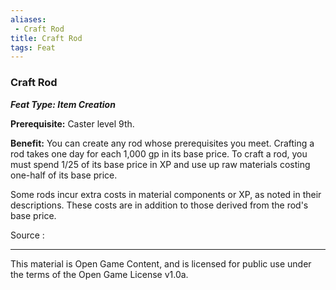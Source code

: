 ```yaml
---
aliases:
 - Craft Rod
title: Craft Rod
tags: Feat
---
```

### Craft Rod 
***Feat Type: Item Creation***

**Prerequisite:** Caster level 9th.

**Benefit:** You can create any rod whose prerequisites you meet.
Crafting a rod takes one day for each 1,000 gp in its base price. To
craft a rod, you must spend 1/25 of its base price in XP and use up raw
materials costing one-half of its base price.

Some rods incur extra costs in material components or XP, as noted in
their descriptions. These costs are in addition to those derived from
the rod's base price.


Source :

---

This material is Open Game Content, and is licensed for public use under the terms of the Open Game License v1.0a.
